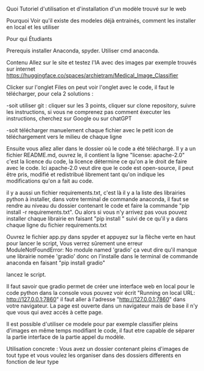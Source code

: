 Quoi
Tutoriel d'utilisation et d'installation d'un modèle trouvé sur le web

Pourquoi
Voir qu'il existe des modeles déjà entrainés, comment les installer en local et les utiliser

Pour qui
Étudiants

Prerequis
installer Anaconda, spyder. Utiliser cmd anaconda.  

Contenu
Allez sur le site et testez l'IA avec des images par exemple trouvés sur internet
https://huggingface.co/spaces/archietram/Medical_Image_Classifier

Clicker sur l'onglet Files on peut voir l'onglet avec le code, il faut le télécharger, pour cela 
2 solutions : 

-soit utiliser git :  cliquer sur les 3 points, cliquer sur clone repository, suivre les instructions, si vous ne comprenez pas comment éxecuter les instructions, cherchez sur Google ou sur chatGPT

-soit télécharger manuelement chaque fichier avec le petit icon de téléchargement vers le milieu de chaque ligne

Ensuite vous allez aller dans le dossier où le code a été téléchargé.
Il y a un fichier README.md, ouvrez le, il contient la ligne "license: apache-2.0" c'est la licence du code, la licence détermine ce qu'on a le droit de faire avec le code. Ici apache-2.0 veut dire que le code est open-source, il peut être pris, modifié et redistribué librement tant qu'on indique les modifications qu'on a fait au code.
 
il y a aussi un fichier requirements.txt, c'est là il y a la liste des librairies python à installer, dans votre terminal de commande anaconda, il faut se rendre au niveau du dossier contenant le code et faire la commande "pip install -r requirements.txt".
Ou alors si vous n'y arrivez pas vous pouvez installer chaque librairie en faisant "pip install " suivi de ce qu'il y a dans chaque ligne du fichier requirements.txt 

Ouvrez le fichier app.py dans spyder et appuyez sur la flèche verte en haut pour lancer le script, 
Vous verrez sûrement une erreur ModuleNotFoundError: No module named 'gradio'
ça veut dire qu'il manque une librairie nomée 'gradio' donc on l'installe dans le terminal de commande anaconda en faisant "pip install gradio"

lancez le script.

Il faut savoir que gradio permet de créer une interface web en local pour le code python
dans la console vous pouvez voir écrit "Running on local URL:  http://127.0.0.1:7860"
il faut aller à l'adresse "http://127.0.0.1:7860" dans votre navigateur. La page est ouverte dans un navigateur mais de base il n'y que vous qui avez accès à cette page.

Il est possible d'utiliser ce modele pour par exemple classifier pleins d'images en même temps modifiant le code, il faut etre capable de séparer la partie interface de la partie appel du modèle.

Utilisation concrete :
Vous avez un dossier contenant pleins d'images de tout type et vous voulez les organiser dans des dossiers differents en fonction de leur type
